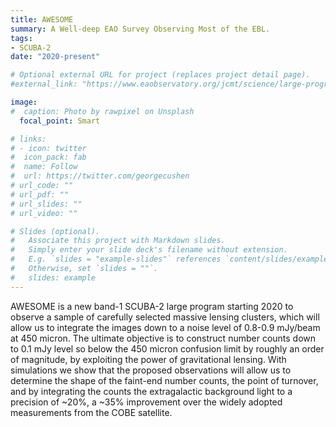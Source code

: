 ```yaml
---
title: AWESOME
summary: A Well-deep EAO Survey Observing Most of the EBL.
tags:
- SCUBA-2
date: "2020-present"

# Optional external URL for project (replaces project detail page).
#external_link: "https://www.eaobservatory.org/jcmt/science/large-programs/awesome/"

image:
#  caption: Photo by rawpixel on Unsplash
  focal_point: Smart

# links:
# - icon: twitter
#  icon_pack: fab
#  name: Follow
#  url: https://twitter.com/georgecushen
# url_code: ""
# url_pdf: ""
# url_slides: ""
# url_video: ""

# Slides (optional).
#   Associate this project with Markdown slides.
#   Simply enter your slide deck's filename without extension.
#   E.g. `slides = "example-slides"` references `content/slides/example-slides.md`.
#   Otherwise, set `slides = ""`.
#   slides: example
---
```

AWESOME is a new band-1 SCUBA-2 large program starting 2020 to observe a sample of carefully selected massive lensing clusters, 
which will allow us to integrate the images down to a noise level of 0.8-0.9 mJy/beam at 450 micron. The ultimate objective is 
to construct number counts down to 0.1 mJy level so below the 450 micron confusion limit by roughly an order of magnitude, by 
exploiting the power of gravitational lensing. With simulations we show that the proposed observations will allow us to determine 
the shape of the faint-end number counts, the point of turnover, and by integrating the counts the extragalactic background light
to a precision of ~20%, a ~35% improvement over the widely adopted measurements from the COBE satellite.
